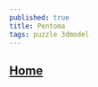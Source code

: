 ```yaml
---
published: true
title: Pentoma
tags: puzzle 3dmodel
---
```

## [Home](https://www.pentoma.de/en/home/)

